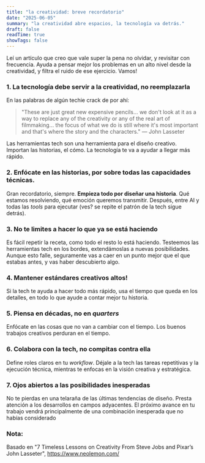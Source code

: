 ```yaml
---
title: "la creatividad: breve recordatorio"
date: "2025-06-05"
summary: "la creatividad abre espacios, la tecnología va detrás."
draft: false
readTime: true
showTags: false
---
```


Leí un artículo que creo que vale super la pena no olvidar, y revisitar con frecuencia. Ayuda a pensar mejor los problemas en un alto nivel desde la creatividad, y filtra el ruido de ese ejercicio. Vamos!

### 1. La tecnología debe servir a la creatividad, no reemplazarla

En las palabras de algún techie crack de por ahí:

>"These are just great new expensive pencils... we don't look at it as a way to replace any of the creativity or any of the real art of filmmaking... the focus of what we do is still where it's most important and that's where the story and the characters." — John Lasseter

Las herramientas tech son una herramienta para el diseño creativo. Importan las historias, el cómo. La tecnología te va a ayudar a llegar más rápido.


### 2. Enfócate en las historias, por sobre todas las capacidades técnicas.

Gran recordatorio, siempre. **Empieza todo por diseñar una historia**. Qué estamos resolviendo, qué emoción queremos transmitir. Después, entre AI y todas las *tools* para ejecutar (ves? se repite el patrón de la tech sigue detrás).

### 3. No te limites a hacer lo que ya se está haciendo

Es fácil repetir la receta, como todo el resto lo está haciendo. Testeemos las herramientas tech en los bordes, extendámoslas a nuevas posibilidades. Aunque esto falle, seguramente vas a caer en un punto mejor que el que estabas antes, y vas haber descubierto algo.

### 4. Mantener estándares creativos altos!

Si la tech te ayuda a hacer todo más rápido, usa el tiempo que queda en los detalles, en todo lo que ayude a contar mejor tu historia.

### 5. Piensa en décadas, no en *quarters*

Enfócate en las cosas que no van a cambiar con el tiempo. Los buenos trabajos creativos perduran en el tiempo.

### 6. Colabora con la tech, no compitas contra ella

Define roles claros en tu *workflow*. Déjale a la tech las tareas repetitivas y la ejecución técnica, mientras te enfocas en la visión creativa y estratégica.

### 7. Ojos abiertos a las posibilidades inesperadas

No te pierdas en una telaraña de las últimas tendencias de diseño. Presta atención a los desarrollos en campos adyacentes. El próximo avance en tu trabajo vendrá principalmente de una combinación inesperada que no habías considerado


### Nota:
Basado en "7 Timeless Lessons on Creativity From Steve Jobs and Pixar’s John Lasseter", https://www.neolemon.com/
